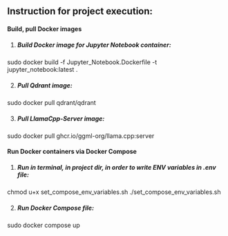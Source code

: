 ## Instruction for project execution:

#### Build, pull Docker images
1) ##### Build Docker image for Jupyter Notebook container:
sudo docker build -f Jupyter_Notebook.Dockerfile -t jupyter_notebook:latest .

2) ##### Pull Qdrant image:
sudo docker pull qdrant/qdrant

3) ##### Pull LlamaCpp-Server image:
sudo docker pull ghcr.io/ggml-org/llama.cpp:server

#### Run Docker containers via Docker Compose
1) ##### Run in terminal, in project dir, in order to write ENV variables in .env file:
chmod u+x set_compose_env_variables.sh
./set_compose_env_variables.sh

2) ##### Run Docker Compose file:
sudo docker compose up
